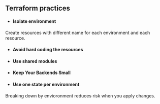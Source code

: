 ## Terraform practices

* #### Isolate environment

Create resources with different name for each environment and each resource.

* #### Avoid hard coding the resources

* #### Use shared modules

* #### Keep Your Backends Small

* #### Use one state per environment

Breaking down by envioronment reduces risk when you apply changes.

